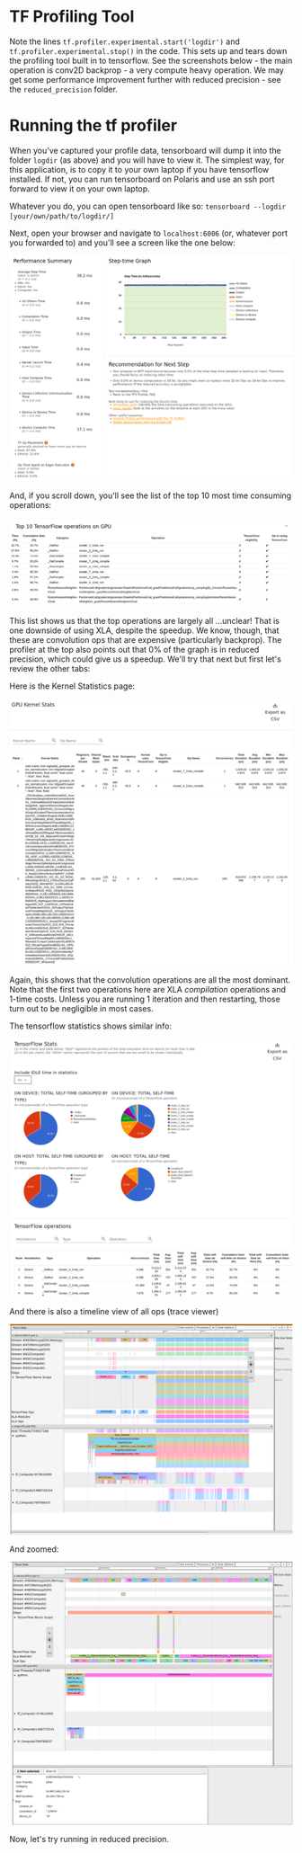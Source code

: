 # TF Profiling Tool


Note the lines `tf.profiler.experimental.start('logdir')` and `tf.profiler.experimental.stop()` in the code.  This sets up and tears down the profiling tool built in to tensorflow.  See the screenshots below - the main operation is conv2D backprop - a very compute heavy operation.  We may get some performance improvement further with reduced precision - see the `reduced_precision` folder.


# Running the tf profiler

When you've captured your profile data, tensorboard will dump it into the folder `logdir` (as above) and you will have to view it.  The simplest way, for this application, is to copy it to your own laptop if you have tensorflow installed.  If not, you can run tensorboard on Polaris and use an ssh port forward to view it on your own laptop.

Whatever you do, you can open tensorboard like so:
`tensorboard --logdir [your/own/path/to/logdir/]`

Next, open your browser and navigate to `localhost:6006` (or, whatever port you forwarded to) and you'll see a screen like the one below:

![Tensorboard Profiler Overview](profiler_overview.png)

<!-- #### *(Port forwarding for tensorboard)*
*(If you want to run tensorboard directly on compute node at ALCF you will need to do port forwarding*
```
ssh -L PORT:localhost:PORT USER@theta.alcf.anl.gov ssh -L PORT:localhost:PORT thetagpusn1 ssh -L PORT:localhost:PORT thetagpuXXX
```
*where `thetagpuXXX` is the name of compute node where tensorboard is running.)* -->

And, if you scroll down, you'll see the list of the top 10 most time consuming operations:

![top 10](top10_ops.png)

This list shows us that the top operations are largely all ...unclear!  That is one downside of using XLA, despite the speedup.  We know, though, that these are convolution ops that are expensive (particularly backprop).  The profiler at the top also points out that 0% of the graph is in reduced precision, which could give us a speedup.  We'll try that next but first let's review the other tabs:

Here is the Kernel Statistics page:

![kernel stats](kernel-stats.png)

Again, this shows that the convolution operations are all the most dominant. Note that the first two operations here are XLA _compilation_ operations and 1-time costs.  Unless you are running 1 iteration and then restarting, those turn out to be negligible in most cases.

The tensorflow statistics shows similar info:

![tf stats](tf-stats.png)

And there is also a timeline view of all ops (trace viewer)

![timeline](trace-viewer.png)

And zoomed:

![timeline zoom](trace-viewer-zoom.png)

Now, let's try running in reduced precision.
